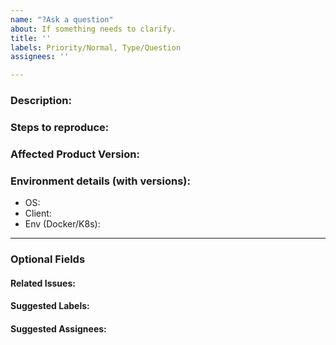 ```yaml
---
name: "?Ask a question"
about: If something needs to clarify.
title: ''
labels: Priority/Normal, Type/Question
assignees: ''

---
```


### Description:
<!-- Describe the question -->

### Steps to reproduce:

### Affected Product Version:
<!-- Members can use Affected/*** labels -->

### Environment details (with versions):
- OS:
- Client:
- Env (Docker/K8s):

---
### Optional Fields
#### Related Issues:
<!-- Any related issues from this/other repositories-->

#### Suggested Labels:
<!--Only to be used by non-members-->

#### Suggested Assignees:
<!--Only to be used by non-members-->